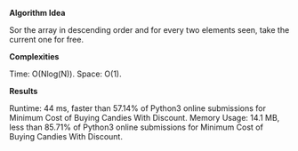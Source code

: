 **Algorithm Idea**

Sor the array in descending order and for every two 
elements seen, take the current one for free. 

**Complexities**

Time: O(Nlog(N)).
Space: O(1).

**Results**

Runtime: 44 ms, faster than 57.14% of Python3 online submissions for Minimum Cost of Buying Candies With Discount.
Memory Usage: 14.1 MB, less than 85.71% of Python3 online submissions for Minimum Cost of Buying Candies With Discount.
